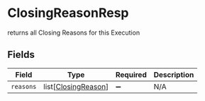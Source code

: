 # ClosingReasonResp

returns all Closing Reasons for this Execution


## Fields

| Field                                                       | Type                                                        | Required                                                    | Description                                                 |
| ----------------------------------------------------------- | ----------------------------------------------------------- | ----------------------------------------------------------- | ----------------------------------------------------------- |
| `reasons`                                                   | list[[ClosingReason](../../models/shared/closingreason.md)] | :heavy_minus_sign:                                          | N/A                                                         |